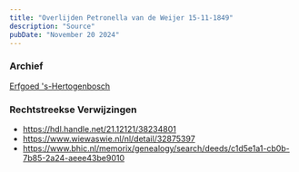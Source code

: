 ```yaml
---
title: "Overlijden Petronella van de Weijer 15-11-1849"
description: "Source"
pubDate: "November 20 2024"
---
```


### Archief
[Erfgoed 's-Hertogenbosch](https://www.erfgoedshertogenbosch.nl/)

### Rechtstreekse Verwijzingen
- https://hdl.handle.net/21.12121/38234801
- https://www.wiewaswie.nl/nl/detail/32875397
- https://www.bhic.nl/memorix/genealogy/search/deeds/c1d5e1a1-cb0b-7b85-2a24-aeee43be9010